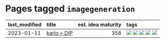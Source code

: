 # Pages tagged `imagegeneration`

|last_modified|title|est. idea maturity|tags
|:---|:---|---:|:---|
|2023-01-11|[karlo + DIP](../karlo-dip.md)|358|[![](https://img.shields.io/badge/tag-deepimageprior-b08442)](../tags/deepimageprior.md) [![](https://img.shields.io/badge/tag-experimental-96f021)](../tags/experimental.md) [![](https://img.shields.io/badge/tag-imagegeneration-e6ab9)](../tags/imagegeneration.md) [![](https://img.shields.io/badge/tag-prior-abf295)](../tags/prior.md) [![](https://img.shields.io/badge/tag-wip-734214)](../tags/wip.md)|